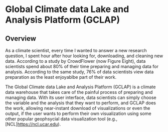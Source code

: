 # Global Climate data Lake and Analysis Platform (GCLAP)

## Overview

As a climate scientist, every time I wanted to answer a new research question, I spent hour after hour looking for, downloading, and cleaning new data. According to a study by CrowdFlower (now Figure Eight), data scientists spend about 80% of their time preparing and managing data for analysis. According to the same study, 76% of data scientists view data preparation as the least enjoyablbe part of their work.

The Global Climate data Lake and Analysis Platform (GCLAP) is a climate data warehouse that takes care of the painful process of preparing and managing data. With its user interface, data scientists can simply choose the variable and the analysis that they want to perform, and GCLAP does the work, allowing near-instant download of visualizations or even the output, if the user wants to perform their own visualization using some other popular geophsycial data visualization tool (e.g., [NCL]<https://ncl.ucar.edu>).
